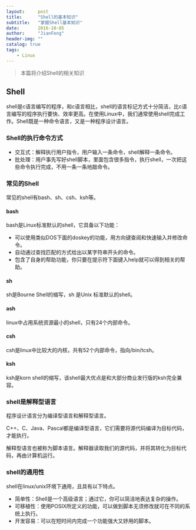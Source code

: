 ```yaml
---
layout:     post
title:      "Shell的基本知识"
subtitle:   "掌握Shell基本知识"
date:       2016-10-05
author:     "JianFeng"
header-img: ""
catalog: true
tags:
    - Linux
---
```


> 本篇将介绍Shell的相关知识

## Shell
shell是c语言编写的程序，和c语言相比，shell的语言标记方式十分简洁，比c语言编写的程序执行要快、效率更高。在使用Linux中，我们通常使用shell完成工作。Shell既是一种命令语言，又是一种程序设计语言。

### Shell的执行命令方式

- 交互式：解释执行用户指令，用户输入一条命令，shell解释一条命令。
- 批处理：用户事先写好shell脚本，里面包含很多指令，执行shell，一次把这些命令执行完成，不用一条一条地敲命令。

### 常见的Shell
常见的shell有bash、sh、csh、ksh等。

#### bash
bash是Linux标准默认的shell，它具备以下功能：

- 可以使用类似DOS下面的doskey的功能，用方向键查阅和快速输入并修改命令。
- 自动通过查找匹配的方式给出以某字符串开头的命令。
- 包含了自身的帮助功能，你只要在提示符下面键入help就可以得到相关的帮助。

#### sh
sh是Bourne Shell的缩写，sh 是Unix 标准默认的shell。

#### ash
linux中占用系统资源最小的shell，只有24个内部命令。

#### csh
csh是linux中比较大的内核，共有52个内部命令，指向/bin/tcsh。

#### ksh
ksh是korn shell的缩写，该shell最大优点是和大部分商业发行版的ksh完全兼容。

### shell是解释型语言
程序设计语言分为编译型语言和解释型语言。

C++、C、Java、Pascal都是编译型语言，它们需要将源代码编译为目标代码，才能执行。

解释型语言也被称为脚本语言。解释器读取我们的源代码，并将其转化为目标代码，再由计算机运行。

### shell的通用性
shell在linux/unix环境下通用，且具有以下特点。

- 简单性：Shell是一个高级语言；通过它，你可以简洁地表达复杂的操作。
- 可移植性：使用POSIX所定义的功能，可以做到脚本无须修改就可在不同的系统上执行。
- 开发容易：可以在短时间内完成一个功能强大又妤用的脚本。
